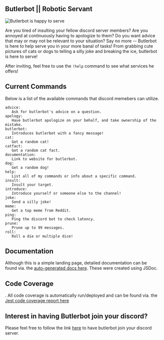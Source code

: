 ## Butlerbot || Robotic Servant

![Butlerbot is happy to serve](https://i.pinimg.com/600x315/02/fd/d2/02fdd20289991787f6072d43fff37166.jpg)

Are you tired of insulting your fellow discord server members? Are you annoyed at continuously having to apologize to them? Do you want advice that may or may not be relevant to your situation? Say no more -- Butlerbot is here to help serve you in your more banal of tasks! From grabbing cute pictures of cats or dogs to telling a silly joke and breaking the ice, butlerbot is here to serve!

After inviting, feel free to use the `!help` command to see what services he offers!

## Current Commands

Below is a list of the available commands that discord memebers can utilize.
```
advice:
   Ask for butlerbot's advice on a question.
apology:
   Have butlerbot apologize on your behalf, and take ownership of the mistake.
butlerbot:
   Introduces butlerbot with a fancy message!
cat:
   Get a random cat!
catfact:
   Get a random cat fact.
documentation:
   Link to website for butlerbot.
dog:
   Get a random dog!
help:
   List all of my commands or info about a specific command.
insult:
   Insult your target.
introduce:
   Introduce yourself or someone else to the channel!
joke:
   Send a silly joke!
meme:
   Get a top meme from Reddit.
ping:
   Ping the discord bot to check latency.
prune:
   Prune up to 99 messages.
roll:
   Roll a die or multiple dice!
```

## Documentation

Although this is a simple landing page, detailed documentation can be found via. the [auto-generated docs here](./documentation/index.html). These were created using JSDoc.

## Code Coverage
.
All code coverage is automatically run/deployed and can be found via. the [Jest code coverage report here](coverage/lcov-report/index.html)

## Interest in having Butlerbot join your discord?

Please feel free to follow the link [here](https://discord.com/api/oauth2/authorize?client_id=740165717688582256&permissions=8&scope=bot) to have butlerbot join your discord server.
